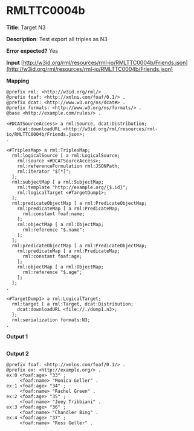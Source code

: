 # RMLTTC0004b

**Title**: Target N3

**Description**: Test export all triples as N3

**Error expected?** Yes

**Input**
 [http://w3id.org/rml/resources/rml-io/RMLTTC0004b/Friends.json](http://w3id.org/rml/resources/rml-io/RMLTTC0004b/Friends.json)

**Mapping**
```
@prefix rml: <http://w3id.org/rml/> .
@prefix foaf: <http://xmlns.com/foaf/0.1/> .
@prefix dcat: <http://www.w3.org/ns/dcat#> .
@prefix formats: <http://www.w3.org/ns/formats/> .
@base <http://example.com/rules/> .

<#DCATSourceAccess> a rml:Source, dcat:Distribution;
    dcat:downloadURL <http://w3id.org/rml/resources/rml-io/RMLTTC0004b/Friends.json>;
.

<#TriplesMap> a rml:TriplesMap;
  rml:logicalSource [ a rml:LogicalSource;
    rml:source <#DCATSourceAccess>;
    rml:referenceFormulation rml:JSONPath;
    rml:iterator "$[*]";
  ];
  rml:subjectMap [ a rml:SubjectMap;
    rml:template "http://example.org/{$.id}";
    rml:logicalTarget <#TargetDump1>;
  ];
  rml:predicateObjectMap [ a rml:PredicateObjectMap;
    rml:predicateMap [ a rml:PredicateMap;
      rml:constant foaf:name;
    ];
    rml:objectMap [ a rml:ObjectMap;
      rml:reference "$.name";
    ];
  ];
  rml:predicateObjectMap [ a rml:PredicateObjectMap;
    rml:predicateMap [ a rml:PredicateMap;
      rml:constant foaf:age;
    ];
    rml:objectMap [ a rml:ObjectMap;
      rml:reference "$.age";
    ];
  ];
.

<#TargetDump1> a rml:LogicalTarget;
  rml:target [ a rml:Target, dcat:Distribution;
    dcat:downloadURL <file://./dump1.n3>;
  ];
  rml:serialization formats:N3;
.

```

**Output 1**
```

```

**Output 2**
```
@prefix foaf: <http://xmlns.com/foaf/0.1/> .
@prefix ex: <http://example.org/> .
ex:0 <foaf:age> "33" ;
     <foaf:name> "Monica Geller" .
ex:1 <foaf:age> "34" ;
     <foaf:name> "Rachel Green" .
ex:2 <foaf:age> "35" ;
     <foaf:name> "Joey Tribbiani" .
ex:3 <foaf:age> "36" ;
     <foaf:name> "Chandler Bing" .
ex:4 <foaf:age> "37" ;
     <foaf:name> "Ross Geller" .

```

